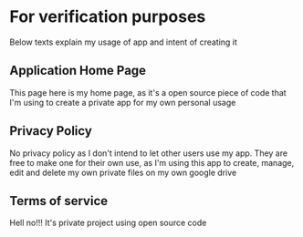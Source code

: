 # For verification purposes
Below texts explain my usage of app and intent of creating it

## Application Home Page
This page here is my home page, as it's a open source piece of code that I'm using to create a private app for my own personal usage

## Privacy Policy
No privacy policy as I don't intend to let other users use my app. They are free to make one for their own use, as I'm using this app to create, manage, edit and delete my own private files on my own google drive

## Terms of service
Hell no!!! It's private project using open source code
